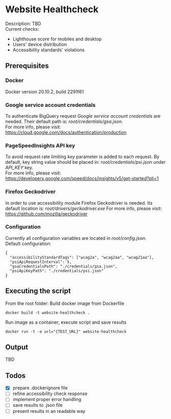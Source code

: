 # Website Healthcheck
Description: TBD<br>
Current checks:
- Lighthouse score for mobiles and desktop
- Users' device distribution
- Accessibility standards' violations

## Prerequisites
### Docker
Docker version 20.10.2, build 2291f61

### Google service account credentials
To authenticate BigQuery request *Google service account credentials* are needed. Their default path is: *root/credentials/gsa.json*.<br>
For more info, please visit: https://cloud.google.com/docs/authentication/production

### PageSpeedInsights API key
To avoid request rate limiting *key* parameter is added to each request. By default, key string value should be placed in: *root/credentials/psi.json* under *API_KEY* key.<br>
For more info, please visit: https://developers.google.com/speed/docs/insights/v5/get-started?pli=1

### Firefox Geckodriver
In order to use accessibility module Firefox Geckodriver is needed. Its default location is: *root/drivers/geckodriver.exe*
For more info, please visit: https://github.com/mozilla/geckodriver

### Configuration
Currently all configuration variables are located in *root/config.json*.<br>
Default configuration:
```
{
  "accessibilityStandardTags": ["wcag2a", "wcag2aa", "wcag21aa"],
  "psiApiRequestInterval": 5,
  "gsaCredentialsPath": "./credentials/gsa.json",
  "psiApiKeyPath": "./credentials/psi.json"
}
```

## Executing the script
From the root folder:
Build docker image from Dockerfile
```
docker build -t website-healthcheck .
```
Run image as a container, execute script and save results
```
docker run -t -e url="{TEST_URL}" website-healthcheck
```

## Output
TBD

## Todos
- [x] prepare .dockerignore file
- [ ] refine accessibility check response
- [ ] implement proper error handling
- [ ] save results to .json file
- [ ] present results in an readable way
